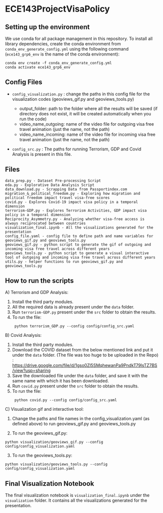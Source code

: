 # ECE143ProjectVisaPolicy


## Setting up the environment
We use conda for all package management in this repository. To install all library dependencies, create the conda environment from `conda_env_generate_config.yml` using the following command (`ece143_grp6_env` is the name of the conda environment):

```
conda env create -f conda_env_generate_config.yml
conda activate ece143_grp6_env
```

## Config Files

- ```config_visualization.py``` :  change the paths in this config file for the visualization codes (geoviews_gif.py and geoviews_tools.py)

   - output_folder: path to the folder where all the results will be saved (if directory does not exist, it will be created automatically when you run the code)
   - video_name_outgoing: name of the video file for outgoing visa free travel animation (just the name, not the path)
   - video_name_incoming: name of the video file for incoming visa free travel animation (just the name, not the path)


- ```config_src.py``` :  The paths for running Terrorism, GDP and Covid Analysis is present in this file.


## Files
```
data_prep.py - Dataset Pre-processing Script
eda.py - Explorative Data Analysis Script
data_download.py - Scrapping Data from Passportindex.com
migration_&_political_freedom.py - Exploring how migration and political freedom impact travel visa-free scores
covid.py - Explores Covid-19 impact visa policy in a temporal dimension
terrorism-GDP.py - Explores Terrorism Activities, GDP impact visa policy in a temporal dimension
Reciprocity_Asymmetry.py - Analyzing whether visa-free access is always reciprocated between countries
visualization_final.ipynb - All the visualizations generated for the presentation
config_file.yaml - config file to define path and name variables for geoviews_gif.py and geoviews_tools.py
geoviews_gif.py - python script to generate the gif of outgoing and incoming visa free travel across different years
geoviews_tools.py - python script to generate a visual interactive tool of outgoing and incoming visa free travel across different years
utils.py - helper functions to run geoviews_gif.py and geoviews_tools.py
```


## How to run the scripts

A) Terrorism and GDP Analysis:
1. Install the third party modules.
2. All the required data is already present under the `data` folder.
3. Run `terrorism-GDP.py` present under the `src` folder to obtain the results.
4. To run the file:
   ```
    python terrorism_GDP.py --config config/config_src.yaml
   ```

B) Covid Analysis:
1. Install the third party modules.
2. Download the COVID dataset from the below mentioned link and put it under the `data` folder.  (The file was too huge to be uploaded in the Repo) :
   https://drive.google.com/file/d/1gso0Zl5SMqhewanPa9PndkT79lsTZ7BS/view?usp=sharing
3. Save the downloaded file under the `data` folder, and save it with the same name with which it has been downloaded.
4. Run `covid.py` present under the `src` folder to obtain the results.
5. To run the file:
   ```
    python covid.py --config config/config_src.yaml
   ```


C) Visualization gif and interactive tool:

1. Change the paths and file names in the config_visualization.yaml (as defined above) to run geoviews_gif.py and geoviews_tools.py

2. To run the geoviews_gif.py:
```
python visualization/geoviews_gif.py --config config/config_visualization.yaml
```
3. To run the geoviews_tools.py:
```
python visualization/geoviews_tools.py --config config/config_visualization.yaml
```

## Final Visualization Notebook

The final visualization notebook is `visualization_final.ipynb` under the `visualization` folder. It contains all the visualizations generated for the presentation.
